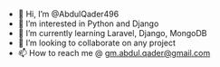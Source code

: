- 👋 Hi, I’m @AbdulQader496
- 👀 I’m interested in Python and Django
- 🌱 I’m currently learning Laravel, Django, MongoDB
- 💞️ I’m looking to collaborate on any project
- 📫 How to reach me @ gm.abdul.qader@gmail.com

<!---
AbdulQader496/AbdulQader496 is a ✨ special ✨ repository because its `README.md` (this file) appears on your GitHub profile.
You can click the Preview link to take a look at your changes.
--->
